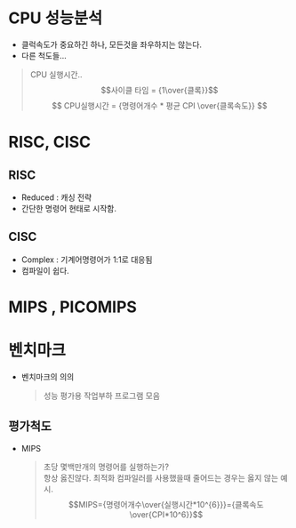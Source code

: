 # CPU 성능분석
- 클럭속도가 중요하긴 하나, 모든것을 좌우하지는 않는다.
- 다른 척도들... 
> CPU 실행시간.. 
$$사이클 타임 = {1\over{클록}}$$
$$ CPU실행시간 = {명령어개수 * 평균 CPI \over{클록속도}} $$

# RISC, CISC
## RISC 
- Reduced : 캐싱 전략
- 간단한 명령어 현태로 시작함.

## CISC
- Complex : 기계어명령어가 1:1로 대응됨 
- 컴파일이 쉽다.

# MIPS , PICOMIPS


# 벤치마크 
- 벤치마크의 의의
  > 성능 평가용 작업부하 프로그램 모음

## 평가척도
- MIPS 
  > 초당 몇백만개의 명령어를 실행하는가?    
  > 항상 옳진않다. 최적화 컴파일러를 사용했을때 줄어드는 경우는 옳지 않는 예시. 
  $$MIPS={명령어개수\over{실행시간*10^{6}}}={클록속도\over{CPI*10^6}}$$


